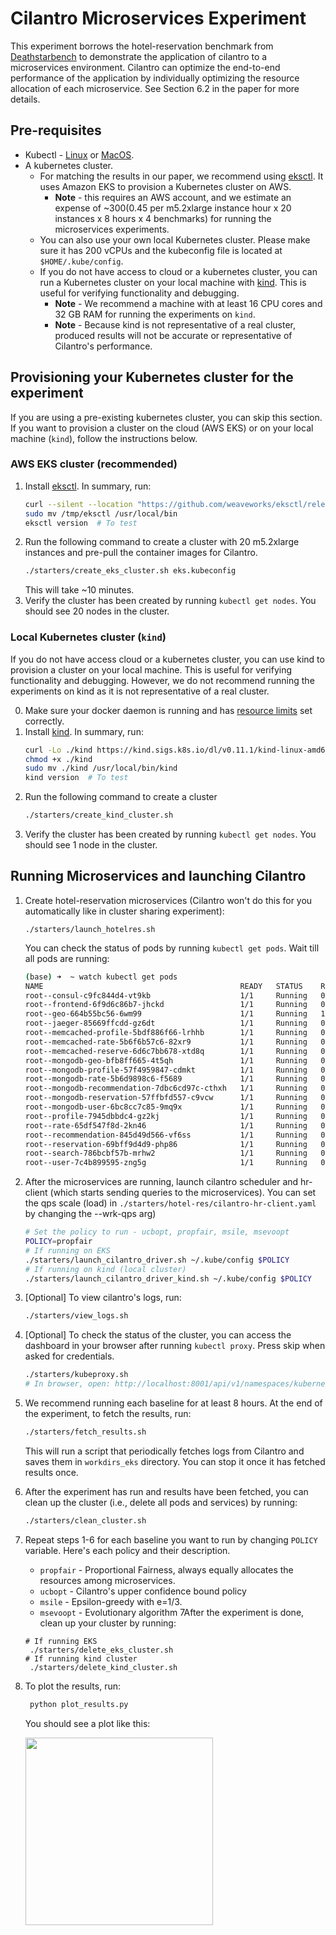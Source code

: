 # Cilantro Microservices Experiment

This experiment borrows the hotel-reservation benchmark from [Deathstarbench](https://github.com/delimitrou/DeathStarBench) to demonstrate
the application of cilantro to a microservices environment. Cilantro can optimize the 
end-to-end performance of the application by individually optimizing the resource 
allocation of each microservice. See Section 6.2 in the paper for more details.

## Pre-requisites

* Kubectl - [Linux](https://kubernetes.io/docs/tasks/tools/install-kubectl-linux/) or [MacOS](https://kubernetes.io/docs/tasks/tools/install-kubectl-macos/).
* A kubernetes cluster. 
  * For matching the results in our paper, we recommend using [eksctl](https://github.com/weaveworks/eksctl/blob/main/README.md#for-unix). It uses Amazon EKS to provision a Kubernetes cluster on AWS.
    * **Note** - this requires an AWS account, and we estimate an expense of ~$300 ($0.45 per m5.2xlarge instance hour x 20 instances x 8 hours x 4 benchmarks) for running the microservices experiments.
  * You can also use your own local Kubernetes cluster. Please make sure it has 200 vCPUs and the kubeconfig file is located at `$HOME/.kube/config`.
  * If you do not have access to cloud or a kubernetes cluster, you can run a Kubernetes cluster on your local machine with [kind](https://kind.sigs.k8s.io/docs/user/quick-start/#installation). This is useful for verifying functionality and debugging.
    * **Note** - We recommend a machine with at least 16 CPU cores and 32 GB RAM for running the experiments on `kind`. 
    * **Note** - Because kind is not representative of a real cluster, produced results will not be accurate or representative of Cilantro's performance.

## Provisioning your Kubernetes cluster for the experiment

If you are using a pre-existing kubernetes cluster, you can skip this section. If you want to provision a cluster on the cloud (AWS EKS) or on your local machine (`kind`), follow the instructions below.

### AWS EKS cluster (recommended)
1. Install [eksctl](https://github.com/weaveworks/eksctl/blob/main/README.md#for-unix). In summary, run:
   ```sh
   curl --silent --location "https://github.com/weaveworks/eksctl/releases/latest/download/eksctl_$(uname -s)_amd64.tar.gz" | tar xz -C /tmp
   sudo mv /tmp/eksctl /usr/local/bin
   eksctl version  # To test
   ```
2. Run the following command to create a cluster with 20 m5.2xlarge instances and pre-pull the container images for Cilantro.
   ```sh
   ./starters/create_eks_cluster.sh eks.kubeconfig
   ```
   This will take ~10 minutes.
3. Verify the cluster has been created by running `kubectl get nodes`. You should see 20 nodes in the cluster.

### Local Kubernetes cluster (`kind`)
If you do not have access cloud or a kubernetes cluster, you can use kind to provision a cluster on your local machine. This is useful for verifying functionality and debugging. However, we do not recommend running the experiments on kind as it is not representative of a real cluster.

0. Make sure your docker daemon is running and has [resource limits](https://docs.docker.com/desktop/settings/mac/#resources) set correctly.
1. Install [kind](https://kind.sigs.k8s.io/docs/user/quick-start/#installation). In summary, run:
   ```sh
   curl -Lo ./kind https://kind.sigs.k8s.io/dl/v0.11.1/kind-linux-amd64
   chmod +x ./kind
   sudo mv ./kind /usr/local/bin/kind
   kind version  # To test
   ```
2. Run the following command to create a cluster
   ```sh
   ./starters/create_kind_cluster.sh
   ```
3. Verify the cluster has been created by running `kubectl get nodes`. You should see 1 node in the cluster.
 

## Running Microservices and launching Cilantro
1. Create hotel-reservation microservices (Cilantro won't do this for you automatically like in cluster sharing experiment):
   ```
   ./starters/launch_hotelres.sh 
   ```
   You can check the status of pods by running `kubectl get pods`. Wait till all pods are running:
   ```sh
   (base) ➜  ~ watch kubectl get pods
   NAME                                            READY   STATUS    RESTARTS      AGE
   root--consul-c9fc844d4-vt9kb                    1/1     Running   0             75s
   root--frontend-6f9d6c86b7-jhckd                 1/1     Running   0             75s
   root--geo-664b55bc56-6wm99                      1/1     Running   1 (24s ago)   75s
   root--jaeger-85669ffcdd-gz6dt                   1/1     Running   0             75s
   root--memcached-profile-5bdf886f66-lrhhb        1/1     Running   0             75s
   root--memcached-rate-5b6f6b57c6-82xr9           1/1     Running   0             74s
   root--memcached-reserve-6d6c7bb678-xtd8q        1/1     Running   0             73s
   root--mongodb-geo-bfb8ff665-4t5qh               1/1     Running   0             75s
   root--mongodb-profile-57f4959847-cdmkt          1/1     Running   0             74s
   root--mongodb-rate-5b6d9898c6-f5689             1/1     Running   0             74s
   root--mongodb-recommendation-7dbc6cd97c-cthxh   1/1     Running   0             74s
   root--mongodb-reservation-57ffbfd557-c9vcw      1/1     Running   0             73s
   root--mongodb-user-6bc8cc7c85-9mq9x             1/1     Running   0             72s
   root--profile-7945dbbdc4-gz2kj                  1/1     Running   0             74s
   root--rate-65df547f8d-2kn46                     1/1     Running   0             74s
   root--recommendation-845d49d566-vf6ss           1/1     Running   0             73s
   root--reservation-69bff9d4d9-php86              1/1     Running   0             73s
   root--search-786bcbf57b-mrhw2                   1/1     Running   0             72s
   root--user-7c4b899595-zng5g                     1/1     Running   0             72s
   ```
2. After the microservices are running, launch cilantro scheduler and hr-client (which starts sending queries to the microservices). You can set the qps scale (load) in `./starters/hotel-res/cilantro-hr-client.yaml` by changing the --wrk-qps arg)
   ```sh
   # Set the policy to run - ucbopt, propfair, msile, msevoopt
   POLICY=propfair
   # If running on EKS
   ./starters/launch_cilantro_driver.sh ~/.kube/config $POLICY
   # If running on kind (local cluster)
   ./starters/launch_cilantro_driver_kind.sh ~/.kube/config $POLICY
   ```
3. [Optional] To view cilantro's logs, run:
   ```sh
   ./starters/view_logs.sh
   ```
4. [Optional] To check the status of the cluster, you can access the dashboard in your browser after running `kubectl proxy`. Press skip when asked for credentials.
   ```sh
   ./starters/kubeproxy.sh
   # In browser, open: http://localhost:8001/api/v1/namespaces/kubernetes-dashboard/services/https:kubernetes-dashboard:/proxy/#/persistentvolumeclaim?namespace=_all
   ```
5. We recommend running each baseline for at least 8 hours. At the end of the experiment, to fetch the results, run:
   ```sh
   ./starters/fetch_results.sh
   ```
   This will run a script that periodically fetches logs from Cilantro and saves them in `workdirs_eks` directory. You can stop it once it has fetched results once. 
6. After the experiment has run and results have been fetched, you can clean up the cluster (i.e., delete all pods and services) by running:
   ```sh
   ./starters/clean_cluster.sh
   ```
7. Repeat steps 1-6 for each baseline you want to run by changing `POLICY` variable. Here's each policy and their description.
   * `propfair` - Proportional Fairness, always equally allocates the resources among microservices.
   * `ucbopt` - Cilantro's upper confidence bound policy
   * `msile` - Epsilon-greedy with e=1/3.
   * `msevoopt` - Evolutionary algorithm
7After the experiment is done, clean up your cluster by running:
   ```
   # If running EKS
    ./starters/delete_eks_cluster.sh
   # If running kind cluster
    ./starters/delete_kind_cluster.sh
   ```
8. To plot the results, run:
   ```sh
    python plot_results.py
    ```
   You should see a plot like this:

   <img src="https://raw.githubusercontent.com/romilbhardwaj/cilantro/main/experiments/microservices/workdirs_eks/ms_exp.png"  width="300">

